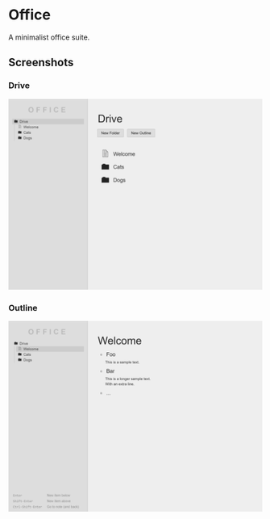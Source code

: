 # Office

A minimalist office suite.

## Screenshots

### Drive

![Drive](./doc/drive.png)

### Outline

![Outline](./doc/outline.png)
